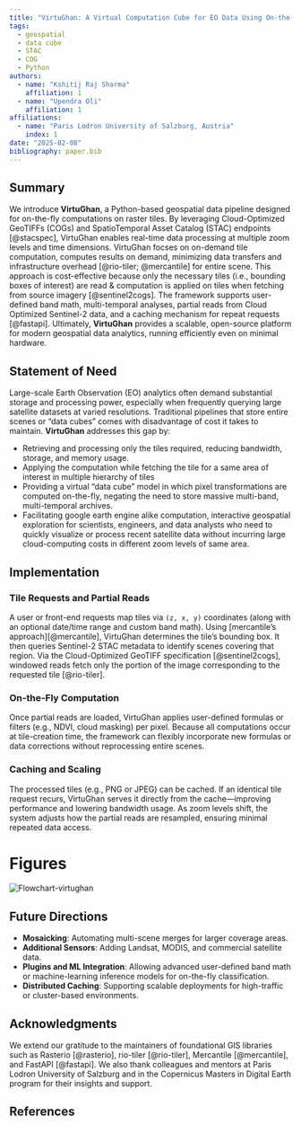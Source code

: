 ```yaml
---
title: "VirtuGhan: A Virtual Computation Cube for EO Data Using On-the-Fly Tiling Computation"
tags:
  - geospatial
  - data cube
  - STAC
  - COG
  - Python
authors:
  - name: "Kshitij Raj Sharma"
    affiliation: 1
  - name: "Upendra Oli"
    affiliation: 1
affiliations:
  - name: "Paris Lodron University of Salzburg, Austria"
    index: 1
date: "2025-02-08"
bibliography: paper.bib
---
```


## Summary

We introduce **VirtuGhan**, a Python-based geospatial data pipeline designed for on-the-fly computations on raster tiles. By leveraging Cloud-Optimized GeoTIFFs (COGs) and SpatioTemporal Asset Catalog (STAC) endpoints [@stacspec], VirtuGhan enables real-time data processing at multiple zoom levels and time dimensions. VirtuGhan focses on on-demand tile computation, computes results on demand, minimizing data transfers and infrastructure overhead [@rio-tiler; @mercantile] for entire scene. This approach is cost-effective because only the necessary tiles (i.e., bounding boxes of interest) are read & computation is applied on tiles when fetching from source imagery [@sentinel2cogs]. The framework supports user-defined band math, multi-temporal analyses, partial reads from Cloud Optimized Sentinel-2 data, and a caching mechanism for repeat requests [@fastapi]. Ultimately, **VirtuGhan** provides a scalable, open-source platform for modern geospatial data analytics, running efficiently even on minimal hardware.

## Statement of Need

Large-scale Earth Observation (EO) analytics often demand substantial storage and processing power, especially when frequently querying large satellite datasets at varied resolutions. Traditional pipelines that store entire scenes or “data cubes” comes with disadvantage of  cost it takes to maintain. **VirtuGhan** addresses this gap by:

- Retrieving and processing only the tiles required, reducing bandwidth, storage, and memory usage.
- Applying the computation while fetching the tile for a same area of interest in multiple hierarchy of tiles
- Providing a virtual “data cube” model in which pixel transformations are computed on-the-fly, negating the need to store massive multi-band, multi-temporal archives.  
- Facilitating google earth engine alike computation, interactive geospatial exploration for scientists, engineers, and data analysts who need to quickly visualize or process recent satellite data without incurring large cloud-computing costs in different zoom levels of same area.

## Implementation

### Tile Requests and Partial Reads

A user or front-end requests map tiles via `(z, x, y)` coordinates (along with an optional date/time range and custom band math). Using [mercantile’s approach][@mercantile], VirtuGhan determines the tile’s bounding box. It then queries Sentinel-2 STAC metadata to identify scenes covering that region. Via the Cloud-Optimized GeoTIFF specification [@sentinel2cogs], windowed reads fetch only the portion of the image corresponding to the requested tile [@rio-tiler]. 

### On-the-Fly Computation

Once partial reads are loaded, VirtuGhan applies user-defined formulas or filters (e.g., NDVI, cloud masking) per pixel. Because all computations occur at tile-creation time, the framework can flexibly incorporate new formulas or data corrections without reprocessing entire scenes.

### Caching and Scaling

The processed tiles (e.g., PNG or JPEG) can be cached. If an identical tile request recurs, VirtuGhan serves it directly from the cache—improving performance and lowering bandwidth usage. As zoom levels shift, the system adjusts how the partial reads are resampled, ensuring minimal repeated data access. 


# Figures

![Flowchart-virtughan](https://github.com/user-attachments/assets/cc6a67af-01ca-40d6-8442-1a32b5593e2e)

## Future Directions

- **Mosaicking**: Automating multi-scene merges for larger coverage areas.  
- **Additional Sensors**: Adding Landsat, MODIS, and commercial satellite data.  
- **Plugins and ML Integration**: Allowing advanced user-defined band math or machine-learning inference models for on-the-fly classification.  
- **Distributed Caching**: Supporting scalable deployments for high-traffic or cluster-based environments.

## Acknowledgments

We extend our gratitude to the maintainers of foundational GIS libraries such as Rasterio [@rasterio], rio-tiler [@rio-tiler], Mercantile [@mercantile], and FastAPI [@fastapi]. We also thank colleagues and mentors at Paris Lodron University of Salzburg and in the Copernicus Masters in Digital Earth program for their insights and support.

## References
